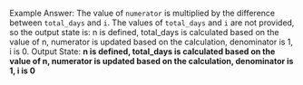 Example Answer:
The value of `numerator` is multiplied by the difference between `total_days` and `i`. The values of `total_days` and `i` are not provided, so the output state is: n is defined, total_days is calculated based on the value of n, numerator is updated based on the calculation, denominator is 1, i is 0.
Output State: **n is defined, total_days is calculated based on the value of n, numerator is updated based on the calculation, denominator is 1, i is 0**